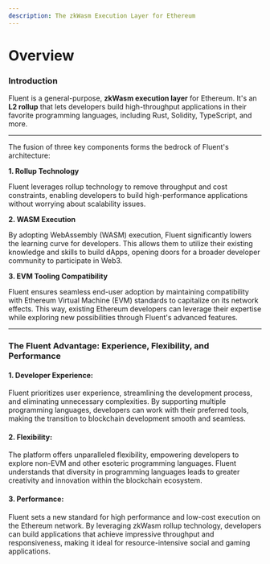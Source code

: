 ```yaml
---
description: The zkWasm Execution Layer for Ethereum
---
```


# Overview

### Introduction <a href="#introduction" id="introduction"></a>

Fluent is a general-purpose, **zkWasm execution layer** for Ethereum. It's an **L2 rollup** that lets developers build high-throughput applications in their favorite programming languages, including Rust, Solidity, TypeScript, and more.

***

The fusion of three key components forms the bedrock of Fluent's architecture:

**1. Rollup Technology**

Fluent leverages rollup technology to remove throughput and cost constraints, enabling developers to build high-performance applications without worrying about scalability issues.

**2. WASM Execution**

By adopting WebAssembly (WASM) execution, Fluent significantly lowers the learning curve for developers. This allows them to utilize their existing knowledge and skills to build dApps, opening doors for a broader developer community to participate in Web3.

**3. EVM Tooling Compatibility**

Fluent ensures seamless end-user adoption by maintaining compatibility with Ethereum Virtual Machine (EVM) standards to capitalize on its network effects. This way, existing Ethereum developers can leverage their expertise while exploring new possibilities through Fluent's advanced features.

***

### The Fluent Advantage: Experience, Flexibility, and Performance

#### **1. Developer Experience**:

Fluent prioritizes user experience, streamlining the development process, and eliminating unnecessary complexities. By supporting multiple programming languages, developers can work with their preferred tools, making the transition to blockchain development smooth and seamless.

#### **2. Flexibility**:

The platform offers unparalleled flexibility, empowering developers to explore non-EVM and other esoteric programming languages. Fluent understands that diversity in programming languages leads to greater creativity and innovation within the blockchain ecosystem.

#### **3. Performance**:

Fluent sets a new standard for high performance and low-cost execution on the Ethereum network. By leveraging zkWasm rollup technology, developers can build applications that achieve impressive throughput and responsiveness, making it ideal for resource-intensive social and gaming applications.
